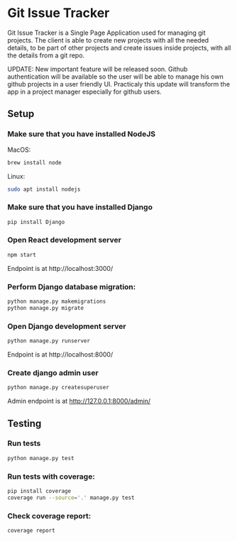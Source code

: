 # Git Issue Tracker

Git Issue Tracker is a Single Page Application used for managing git projects. The client is able to create new projects with all the needed details, to be part of other projects and create issues inside projects, with all the details from a git repo.

UPDATE: New important feature will be released soon. Github authentication will be available so the user will be able to manage his own github projects in a user friendly UI. Practicaly this update will transform the app in a project manager especially for github users.

## Setup

### Make sure that you have installed NodeJS   

MacOS:
```bash
brew install node
```
Linux:
```bash
sudo apt install nodejs
```

### Make sure that you have installed Django

```bash
pip install Django
```

### Open React development server

```bash
npm start
```
Endpoint is at http://localhost:3000/

### Perform Django database migration:

```bash
python manage.py makemigrations
python manage.py migrate
```

### Open Django development server

```bash
python manage.py runserver
```
Endpoint is at http://localhost:8000/

### Create django admin user

```bash
python manage.py createsuperuser
```
Admin endpoint is at http://127.0.0.1:8000/admin/

## Testing

### Run tests

```bash
python manage.py test
```
### Run tests with coverage:

```bash
pip install coverage
coverage run --source='.' manage.py test
```
### Check coverage report:
```bash
coverage report
```
